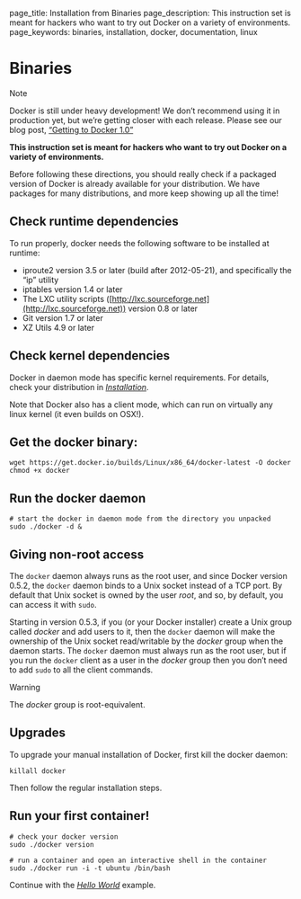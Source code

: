 page_title: Installation from Binaries
page_description: This instruction set is meant for hackers who want to try out Docker on a variety of environments.
page_keywords: binaries, installation, docker, documentation, linux

# Binaries

Note

Docker is still under heavy development! We don’t recommend using it in
production yet, but we’re getting closer with each release. Please see
our blog post, [“Getting to Docker
1.0”](http://blog.docker.io/2013/08/getting-to-docker-1-0/)

**This instruction set is meant for hackers who want to try out Docker
on a variety of environments.**

Before following these directions, you should really check if a packaged
version of Docker is already available for your distribution. We have
packages for many distributions, and more keep showing up all the time!

## Check runtime dependencies

To run properly, docker needs the following software to be installed at
runtime:

-   iproute2 version 3.5 or later (build after 2012-05-21), and
    specifically the “ip” utility
-   iptables version 1.4 or later
-   The LXC utility scripts
    ([http://lxc.sourceforge.net](http://lxc.sourceforge.net)) version
    0.8 or later
-   Git version 1.7 or later
-   XZ Utils 4.9 or later

## Check kernel dependencies

Docker in daemon mode has specific kernel requirements. For details,
check your distribution in [*Installation*](../#installation-list).

Note that Docker also has a client mode, which can run on virtually any
linux kernel (it even builds on OSX!).

## Get the docker binary:

    wget https://get.docker.io/builds/Linux/x86_64/docker-latest -O docker
    chmod +x docker

## Run the docker daemon

    # start the docker in daemon mode from the directory you unpacked
    sudo ./docker -d &

## Giving non-root access

The `docker` daemon always runs as the root user,
and since Docker version 0.5.2, the `docker` daemon
binds to a Unix socket instead of a TCP port. By default that Unix
socket is owned by the user *root*, and so, by default, you can access
it with `sudo`.

Starting in version 0.5.3, if you (or your Docker installer) create a
Unix group called *docker* and add users to it, then the
`docker` daemon will make the ownership of the Unix
socket read/writable by the *docker* group when the daemon starts. The
`docker` daemon must always run as the root user,
but if you run the `docker` client as a user in the
*docker* group then you don’t need to add `sudo` to
all the client commands.

Warning

The *docker* group is root-equivalent.

## Upgrades

To upgrade your manual installation of Docker, first kill the docker
daemon:

    killall docker

Then follow the regular installation steps.

## Run your first container!

    # check your docker version
    sudo ./docker version

    # run a container and open an interactive shell in the container
    sudo ./docker run -i -t ubuntu /bin/bash

Continue with the [*Hello
World*](../../examples/hello_world/#hello-world) example.

